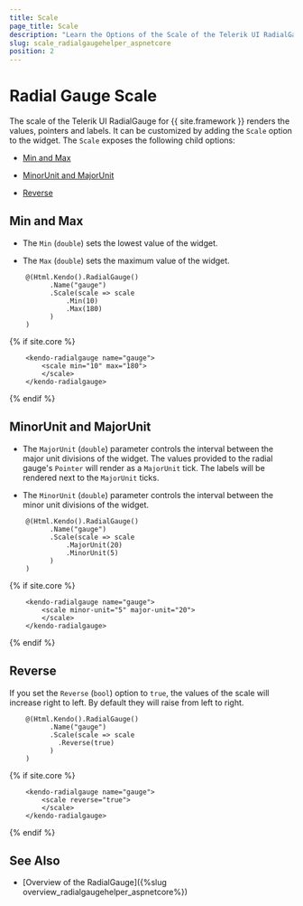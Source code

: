 ```yaml
---
title: Scale
page_title: Scale
description: "Learn the Options of the Scale of the Telerik UI RadialGauge component for {{ site.framework }}."
slug: scale_radialgaugehelper_aspnetcore
position: 2
---
```


# Radial Gauge Scale

The scale of the Telerik UI RadialGauge for {{ site.framework }} renders the values, pointers and labels. It can be customized by adding the  `Scale` option to the widget. The `Scale` exposes the following child options:

* [Min and Max](#min-and-max)

* [MinorUnit and MajorUnit](#minorunit-and-majorunit)

* [Reverse](#reverse)

## Min and Max

* The `Min` (`double`) sets the lowest value of the widget.

* The `Max` (`double`) sets the maximum value of the widget.

```HtmlHelper
    @(Html.Kendo().RadialGauge()
          .Name("gauge")
          .Scale(scale => scale
              .Min(10)
              .Max(180)
          )
    )
```
{% if site.core %}
```TagHelper
    <kendo-radialgauge name="gauge">
        <scale min="10" max="180">
        </scale>
    </kendo-radialgauge>
```
{% endif %}

## MinorUnit and MajorUnit

* The `MajorUnit` (`double`) parameter controls the interval between the major unit divisions of the widget. The values provided to the radial gauge's `Pointer` will render as a `MajorUnit` tick. The labels will be rendered next to the `MajorUnit` ticks.

* The `MinorUnit` (`double`) parameter controls the interval between the minor unit divisions of the widget.

```HtmlHelper
    @(Html.Kendo().RadialGauge()
          .Name("gauge")
          .Scale(scale => scale
              .MajorUnit(20)
              .MinorUnit(5)
          )
    )
```
{% if site.core %}
```TagHelper
    <kendo-radialgauge name="gauge">
        <scale minor-unit="5" major-unit="20">
        </scale>
    </kendo-radialgauge>
```
{% endif %}

## Reverse

If you set the `Reverse` (`bool`) option to `true`, the values of the scale will increase right to left. By default they will raise from left to  right.

```HtmlHelper
    @(Html.Kendo().RadialGauge()
          .Name("gauge")
          .Scale(scale => scale
            .Reverse(true)
          )
    )
```
{% if site.core %}
```TagHelper
    <kendo-radialgauge name="gauge">
        <scale reverse="true">
        </scale>
    </kendo-radialgauge>
```
{% endif %}

## See Also

* [Overview of the RadialGauge]({%slug overview_radialgaugehelper_aspnetcore%})
